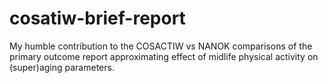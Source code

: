 # cosatiw-brief-report
My humble contribution to the COSACTIW vs NANOK comparisons of the primary outcome report approximating effect of midlife physical activity on (super)aging parameters.
